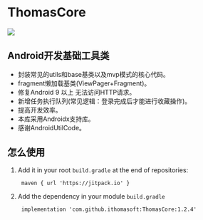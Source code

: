 # ThomasCore
[![](https://jitpack.io/v/ithomasoft/ThomasCore.svg)](https://jitpack.io/#ithomasoft/ThomasCore)
## Android开发基础工具类
* 封装常见的utils和base基类以及mvp模式的核心代码。
* fragment懒加载基类(ViewPager+Fragment)。
* 修复Android 9 以上 无法访问HTTP请求。
* 新增任务执行队列(常见逻辑：登录完成后才能进行收藏操作)。
* 提高开发效率。
* 本库采用Androidx支持库。
* 感谢AndroidUtilCode。
## 怎么使用
1. Add it in your root `build.gradle` at the end of repositories:

	`` 
	maven { url 'https://jitpack.io' }
    ``
2. Add the dependency in your module  `build.gradle`

    `` 
    implementation 'com.github.ithomasoft:ThomasCore:1.2.4'
    ``

